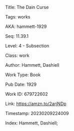 Title:  The Dain Curse

Tags:   works

AKA:    hammett-1929

Seq:    11.39.1

Level:  4 - Subsection

Class:  work

Author: Hammett, Dashiell

Work Type: Book

Pub Date: 1929

Work ID: 679722602

Link:   https://amzn.to/2arjNDp

Timestamp: 20230209224009

Index:  Hammett, Dashiell; 
